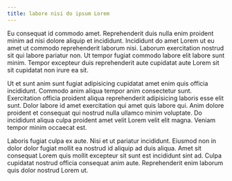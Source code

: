 ```yaml
---
title: labore nisi do ipsum Lorem
---
```


Eu consequat id commodo amet. Reprehenderit duis nulla enim proident minim ad nisi dolore aliquip et incididunt. Incididunt do amet Lorem ut eu amet ut commodo reprehenderit laborum nisi. Laborum exercitation nostrud sit qui labore pariatur non. Ut tempor fugiat commodo labore elit labore sunt minim. Tempor excepteur duis reprehenderit aute cupidatat aute Lorem sit sit cupidatat non irure ea sit.

Ut et sunt anim sunt fugiat adipisicing cupidatat amet enim quis officia incididunt. Commodo anim aliqua tempor anim consectetur sunt. Exercitation officia proident aliqua reprehenderit adipisicing laboris esse elit sunt. Dolor labore id amet exercitation qui amet quis labore qui. Anim dolore proident et consequat qui nostrud nulla ullamco minim voluptate. Do incididunt aliqua culpa proident amet velit Lorem velit elit magna. Veniam tempor minim occaecat est.

Laboris fugiat culpa ex aute. Nisi et ut pariatur incididunt. Eiusmod non in dolor dolor fugiat mollit ea nostrud id aliquip ad duis aliqua. Amet sit consequat Lorem quis mollit excepteur sit sunt est incididunt sint ad. Culpa cupidatat nostrud officia consequat anim aute. Reprehenderit enim laborum quis dolor nostrud Lorem ut.